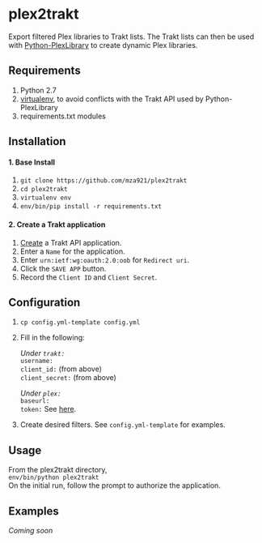 # plex2trakt
Export filtered Plex libraries to Trakt lists. The Trakt lists can then be used with [Python-PlexLibrary](https://github.com/adamgot/python-plexlibrary) to create dynamic Plex libraries.

## Requirements
1. Python 2.7
2. [virtualenv](https://virtualenv.pypa.io/en/stable/installation/), to avoid conflicts with the Trakt API used by Python-PlexLibrary
3. requirements.txt modules

## Installation  
#### 1. Base Install
1.  `git clone https://github.com/mza921/plex2trakt`
2. `cd plex2trakt`
3. `virtualenv env`
4. `env/bin/pip install -r requirements.txt`
#### 2. Create a Trakt application
1. [Create](https://trakt.tv/oauth/applications/new) a Trakt API application.
2. Enter a `Name` for the application.
3. Enter `urn:ietf:wg:oauth:2.0:oob` for `Redirect uri`.
4. Click the `SAVE APP` button.
5. Record the `Client ID` and `Client Secret`.  
## Configuration
1. `cp config.yml-template config.yml`
2. Fill in the following:

    *Under `trakt:`*  
    `username:`  
    `client_id:` (from above)  
    `client_secret:` (from above)
    
    *Under `plex:`*  
    `baseurl:`  
    `token:`    See [here](https://support.plex.tv/articles/204059436-finding-an-authentication-token-x-plex-token/).
3. Create desired filters. See `config.yml-template` for examples.
## Usage
From the plex2trakt directory,  
`env/bin/python plex2trakt`  
On the initial run, follow the prompt to authorize the application.
## Examples
*Coming soon*
